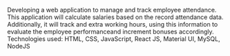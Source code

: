 Developing a web application to manage and track employee attendance. This application will calculate salaries based on the record attendance data. 
Additionally, it will track and extra working hours, using this information to evaluate the employee performanceand increment bonuses accordingly. 
Technologies used: HTML, CSS, JavaScript, React JS, Material UI, MySQL, NodeJS
